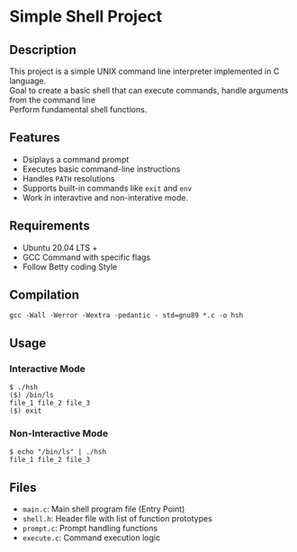# Simple Shell Project

## Description 

This project is a simple UNIX command line interpreter implemented in C language.\
Goal to create a basic shell that can execute commands, handle arguments from the command line\
Perform fundamental shell functions.

## Features

- Dsiplays a command prompt
- Executes basic command-line instructions
- Handles `PATH` resolutions
- Supports built-in commands like `exit` and `env`
- Work in interavtive and non-interative mode.

## Requirements

- Ubuntu 20.04 LTS +
- GCC Command with specific flags
- Follow Betty coding Style

## Compilation

```
gcc -Wall -Werror -Wextra -pedantic - std=gnu89 *.c -o hsh
```

## Usage

### Interactive Mode

```
$ ./hsh
($) /bin/ls
file_1 file_2 file_3
($) exit
```

### Non-Interactive Mode
```
$ echo "/bin/ls" | ./hsh
file_1 file_2 file_3
```

## Files

- `main.c`: Main shell program file (Entry Point)
- `shell.h`: Header file with list of function prototypes
- `prompt.c`: Prompt handling functions
- `execute.c`: Command execution logic

